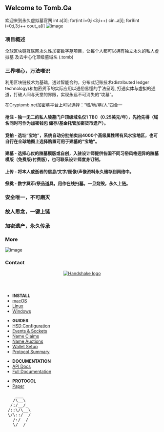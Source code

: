 ## Welcome to Tomb.Ga

欢迎来到永久虚拟墓官网
int a[3];
       for(int i=0;i<3;i++)
       cin..a[i];
       for9int i=0;i,3;i++
       cout,,a[i]
![image](https://github.com/Siliconbank/tomb/blob/master/tomb2.jpg)

### 项目概述

全球区块链互联网永久性加密数字墓项目，让每个人都可以拥有独立永久的私人虚拟墓 及去中心化顶级墓域名  (.tomb)

### 三界唯心，万法唯识

利用区块链技术为基础，透过智能合约，分布式记账技术(distributed ledger technology)和加密货币的实际应用以通俗易懂的手法呈现, 打通实体与虚拟的通道，打破人间与天堂的界限，实现永远不可消失的“坟墓”。

在Cryptomb.net加密墓平台上可以选择：“域/地/墓/人“四合一

#### 抢注 - 独一无二的私人陵墓门户顶级域名仅1 TBC（0.25美元/年），先抢先得（域名同时可作为加密钱包 储存/基金托管加密货币遗产）。
#### 竞拍 - 选址“宝地”，系统自动分批拍卖出4000个高级属性稀有风水宝地区，也可自行在全球地图上选择购置可用于建墓的“宝地”。
#### 建墓 - 选择心仪的陵墓模版或自创，入驻设计师提供各国不同习俗风格迥异的陵墓模版（免费版/付费版），也可联系设计师度身订制。
#### 上传 - 将本人或逝者的信息/文字/图像/声像资料永久储存到网络中。
#### 祭奠 - 数字冥币/祭品道具，用作在线扫墓。一旦烧毁，永久上链。


### 安全唯一，不可磨灭
### 故人思念，一键上链
### 加密遗产，永久传承 
### More 



![image](https://github.com/Siliconbank/tomb/blob/master/%E5%85%A8%E7%90%83%E5%88%86%E5%B8%83.png)


### Contact



<!DOCTYPE html>
<html lang="en">

<head>
<title>Handshake Developer Documentation</title>

<meta name="generator" content="pandoc">
<meta name="viewport" content="width=device-width,initial-scale=1">
<meta http-equiv="X-UA-Compatible" content="IE=edge">
<meta http-equiv="Content-Type" content="text/html; charset=utf-8" />

<link rel="icon" type="image/ico" href="/img/favicon.ico" />
<link rel="stylesheet" type="text/css" href="/css/github-markdown.min.css" />
<link rel="stylesheet" type="text/css" href="/css/main.css" />
</head>

<body>
<header>
  <a href="/"><img alt="Handshake logo" src="/img/logo.svg" /></a>
</header>

<main>
<nav><div class="wrapper">
  <ul>
    <li><strong>INSTALL</strong></li>
    <li><a id="install-mac"   href="/guides/mac-install.html">macOS</a></li>
    <li><a id="install-linux"   href="/guides/linux-install.html">Linux</a></li>
    <li><a id="install-win"   href="/guides/win-install.html">Windows</a></li>
  </ul>
  <ul>
    <li><strong>GUIDES</strong></li>
    <li><a id="guides-config"   href="/guides/config.html">HSD Configuration</a></li>
    <li><a id="guides-events"   href="/guides/events.html">Events & Sockets</a></li>
    <li><a id="guides-claims"   href="/guides/claims.html">Name Claims</a></li>
    <li><a id="guides-auctions"   href="/guides/auctions.html">Name Auctions</a></li>
    <li><a id="guides-wallet"   href="/guides/wallet.html">Wallet Setup</a></li>
    <li><a id="guides-protocol"   href="/guides/protocol.html">Protocol Summary</a></li>
  </ul>
  <ul>
    <li><strong>DOCUMENTATION</strong></li>
    <li><a href="/api-docs">API Docs</a></li>
    <li><a href="/docs">Full Documentation</a></li>
  </ul>
  <ul>
    <li><strong>PROTOCOL</strong></li>
    <li><a href="/files/handshake.txt">Paper</a></li>
  </ul>
</div></nav>

<section class="markdown-body">
<pre class="lynx">
    ___   
   /\__\  
  /:/__/_ 
 /::\/\__\
 \/\::/  /
   /:/  / 
   \/__/  
</pre>
